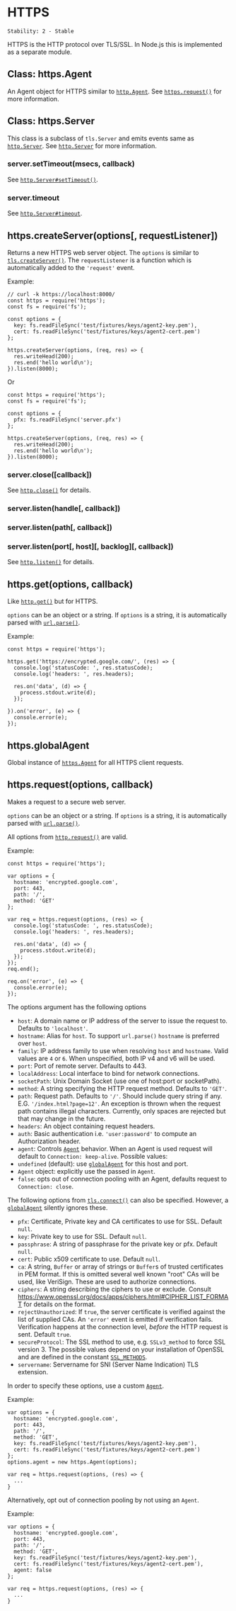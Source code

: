 # HTTPS

    Stability: 2 - Stable

HTTPS is the HTTP protocol over TLS/SSL. In Node.js this is implemented as a
separate module.

## Class: https.Agent

An Agent object for HTTPS similar to [`http.Agent`][].  See [`https.request()`][]
for more information.

## Class: https.Server

This class is a subclass of `tls.Server` and emits events same as
[`http.Server`][]. See [`http.Server`][] for more information.

### server.setTimeout(msecs, callback)

See [`http.Server#setTimeout()`][].

### server.timeout

See [`http.Server#timeout`][].

## https.createServer(options[, requestListener])

Returns a new HTTPS web server object. The `options` is similar to
[`tls.createServer()`][].  The `requestListener` is a function which is
automatically added to the `'request'` event.

Example:

    // curl -k https://localhost:8000/
    const https = require('https');
    const fs = require('fs');

    const options = {
      key: fs.readFileSync('test/fixtures/keys/agent2-key.pem'),
      cert: fs.readFileSync('test/fixtures/keys/agent2-cert.pem')
    };

    https.createServer(options, (req, res) => {
      res.writeHead(200);
      res.end('hello world\n');
    }).listen(8000);

Or

    const https = require('https');
    const fs = require('fs');

    const options = {
      pfx: fs.readFileSync('server.pfx')
    };

    https.createServer(options, (req, res) => {
      res.writeHead(200);
      res.end('hello world\n');
    }).listen(8000);

### server.close([callback])

See [`http.close()`][] for details.

### server.listen(handle[, callback])
### server.listen(path[, callback])
### server.listen(port[, host][, backlog][, callback])

See [`http.listen()`][] for details.

## https.get(options, callback)

Like [`http.get()`][] but for HTTPS.

`options` can be an object or a string. If `options` is a string, it is
automatically parsed with [`url.parse()`][].

Example:

    const https = require('https');

    https.get('https://encrypted.google.com/', (res) => {
      console.log('statusCode: ', res.statusCode);
      console.log('headers: ', res.headers);

      res.on('data', (d) => {
        process.stdout.write(d);
      });

    }).on('error', (e) => {
      console.error(e);
    });

## https.globalAgent

Global instance of [`https.Agent`][] for all HTTPS client requests.

## https.request(options, callback)

Makes a request to a secure web server.

`options` can be an object or a string. If `options` is a string, it is
automatically parsed with [`url.parse()`][].

All options from [`http.request()`][] are valid.

Example:

    const https = require('https');

    var options = {
      hostname: 'encrypted.google.com',
      port: 443,
      path: '/',
      method: 'GET'
    };

    var req = https.request(options, (res) => {
      console.log('statusCode: ', res.statusCode);
      console.log('headers: ', res.headers);

      res.on('data', (d) => {
        process.stdout.write(d);
      });
    });
    req.end();

    req.on('error', (e) => {
      console.error(e);
    });

The options argument has the following options

- `host`: A domain name or IP address of the server to issue the request to.
  Defaults to `'localhost'`.
- `hostname`: Alias for `host`. To support `url.parse()` `hostname` is
  preferred over `host`.
- `family`: IP address family to use when resolving `host` and `hostname`.
  Valid values are `4` or `6`. When unspecified, both IP v4 and v6 will be
  used.
- `port`: Port of remote server. Defaults to 443.
- `localAddress`: Local interface to bind for network connections.
- `socketPath`: Unix Domain Socket (use one of host:port or socketPath).
- `method`: A string specifying the HTTP request method. Defaults to `'GET'`.
- `path`: Request path. Defaults to `'/'`. Should include query string if any.
  E.G. `'/index.html?page=12'`. An exception is thrown when the request path
  contains illegal characters. Currently, only spaces are rejected but that
  may change in the future.
- `headers`: An object containing request headers.
- `auth`: Basic authentication i.e. `'user:password'` to compute an
  Authorization header.
- `agent`: Controls [`Agent`][] behavior. When an Agent is used request will
  default to `Connection: keep-alive`. Possible values:
 - `undefined` (default): use [`globalAgent`][] for this host and port.
 - `Agent` object: explicitly use the passed in `Agent`.
 - `false`: opts out of connection pooling with an Agent, defaults request to
   `Connection: close`.

The following options from [`tls.connect()`][] can also be specified. However, a
[`globalAgent`][] silently ignores these.

- `pfx`: Certificate, Private key and CA certificates to use for SSL. Default `null`.
- `key`: Private key to use for SSL. Default `null`.
- `passphrase`: A string of passphrase for the private key or pfx. Default `null`.
- `cert`: Public x509 certificate to use. Default `null`.
- `ca`: A string, `Buffer` or array of strings or `Buffer`s of trusted
  certificates in PEM format. If this is omitted several well known "root"
  CAs will be used, like VeriSign. These are used to authorize connections.
- `ciphers`: A string describing the ciphers to use or exclude. Consult
  <https://www.openssl.org/docs/apps/ciphers.html#CIPHER_LIST_FORMAT> for
  details on the format.
- `rejectUnauthorized`: If `true`, the server certificate is verified against
  the list of supplied CAs. An `'error'` event is emitted if verification
  fails. Verification happens at the connection level, *before* the HTTP
  request is sent. Default `true`.
- `secureProtocol`: The SSL method to use, e.g. `SSLv3_method` to force
  SSL version 3. The possible values depend on your installation of
  OpenSSL and are defined in the constant [`SSL_METHODS`][].
- `servername`: Servername for SNI (Server Name Indication) TLS extension.

In order to specify these options, use a custom [`Agent`][].

Example:

    var options = {
      hostname: 'encrypted.google.com',
      port: 443,
      path: '/',
      method: 'GET',
      key: fs.readFileSync('test/fixtures/keys/agent2-key.pem'),
      cert: fs.readFileSync('test/fixtures/keys/agent2-cert.pem')
    };
    options.agent = new https.Agent(options);

    var req = https.request(options, (res) => {
      ...
    }

Alternatively, opt out of connection pooling by not using an `Agent`.

Example:

    var options = {
      hostname: 'encrypted.google.com',
      port: 443,
      path: '/',
      method: 'GET',
      key: fs.readFileSync('test/fixtures/keys/agent2-key.pem'),
      cert: fs.readFileSync('test/fixtures/keys/agent2-cert.pem'),
      agent: false
    };

    var req = https.request(options, (res) => {
      ...
    }

[`Agent`]: #https_class_https_agent
[`globalAgent`]: #https_https_globalagent
[`http.Agent`]: http.html#http_class_http_agent
[`http.close()`]: http.html#http_server_close_callback
[`http.get()`]: http.html#http_http_get_options_callback
[`http.listen()`]: http.html#http_server_listen_port_hostname_backlog_callback
[`http.request()`]: http.html#http_http_request_options_callback
[`http.Server#setTimeout()`]: http.html#http_server_settimeout_msecs_callback
[`http.Server#timeout`]: http.html#http_server_timeout
[`http.Server`]: http.html#http_class_http_server
[`https.Agent`]: #https_class_https_agent
[`https.request()`]: #https_https_request_options_callback
[`SSL_METHODS`]: https://www.openssl.org/docs/ssl/ssl.html#DEALING_WITH_PROTOCOL_METHODS
[`tls.connect()`]: tls.html#tls_tls_connect_options_callback
[`tls.createServer()`]: tls.html#tls_tls_createserver_options_secureconnectionlistener
[`url.parse()`]: url.html#url_url_parse_urlstr_parsequerystring_slashesdenotehost
